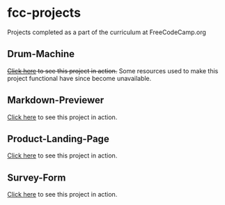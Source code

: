 # fcc-projects
Projects completed as a part of the curriculum at FreeCodeCamp.org

## Drum-Machine
~~[Click here](https://codepen.io/mrivera7/full/aMXgye) to see this project in action.~~
Some resources used to make this project functional have since become unavailable. 

## Markdown-Previewer
[Click here](https://codepen.io/mrivera7/full/eXxwgb) to see this project in action.

## Product-Landing-Page
[Click here](https://codepen.io/mrivera7/full/xBMoYx) to see this project in action. 

## Survey-Form
[Click here](https://codepen.io/mrivera7/full/VRgJXj) to see this project in action.